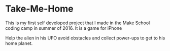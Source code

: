 # Take-Me-Home
This is my first self developed project that I made in the Make School coding camp in summer of 2016. It is a game for iPhone

Help the alien in his UFO avoid obstacles and collect power-ups to get to his home planet.



